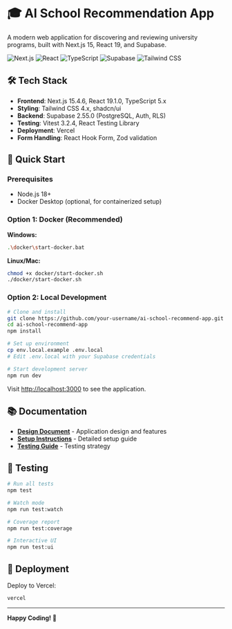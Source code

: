 # 🎓 AI School Recommendation App

A modern web application for discovering and reviewing university programs, built with Next.js 15, React 19, and Supabase.

![Next.js](https://img.shields.io/badge/Next.js-15.4.6-black)
![React](https://img.shields.io/badge/React-19.1.0-blue)
![TypeScript](https://img.shields.io/badge/TypeScript-5.x-blue)
![Supabase](https://img.shields.io/badge/Supabase-2.55.0-green)
![Tailwind CSS](https://img.shields.io/badge/Tailwind_CSS-4.x-38B2AC)

## 🛠️ Tech Stack

- **Frontend**: Next.js 15.4.6, React 19.1.0, TypeScript 5.x
- **Styling**: Tailwind CSS 4.x, shadcn/ui
- **Backend**: Supabase 2.55.0 (PostgreSQL, Auth, RLS)
- **Testing**: Vitest 3.2.4, React Testing Library
- **Deployment**: Vercel
- **Form Handling**: React Hook Form, Zod validation

## 🚀 Quick Start

### Prerequisites
- Node.js 18+
- Docker Desktop (optional, for containerized setup)

### Option 1: Docker (Recommended)

**Windows:**
```bash
.\docker\start-docker.bat
```

**Linux/Mac:**
```bash
chmod +x docker/start-docker.sh
./docker/start-docker.sh
```

### Option 2: Local Development

```bash
# Clone and install
git clone https://github.com/your-username/ai-school-recommend-app.git
cd ai-school-recommend-app
npm install

# Set up environment
cp env.local.example .env.local
# Edit .env.local with your Supabase credentials

# Start development server
npm run dev
```

Visit [http://localhost:3000](http://localhost:3000) to see the application.

## 📚 Documentation

- **[Design Document](docs/design-doc.mdc)** - Application design and features
- **[Setup Instructions](docs/setup-instructions.md)** - Detailed setup guide
- **[Testing Guide](docs/testing-guide.md)** - Testing strategy

## 🧪 Testing

```bash
# Run all tests
npm test

# Watch mode
npm run test:watch

# Coverage report
npm run test:coverage

# Interactive UI
npm run test:ui
```

## 🚀 Deployment

Deploy to Vercel:
```bash
vercel
```

---

**Happy Coding! 🎉**
